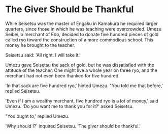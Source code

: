 # The Giver Should be Thankful

While Seisetsu was the master of Engaku in Kamakura he required larger quarters, since those in which he was teaching were overcrowded. Umezu Seibei, a merchant of Edo, decided to donate five hundred pieces of gold called ryo toward the construction of a more commodious school. This money he brought to the teacher.

Seisetsu said: 'All right. I will take it.'

Umezu gave Seisetsu the sack of gold, but he was dissatisfied with the attitude of the teacher. One might live a whole year on three ryo, and the merchant had not even been thanked for five hundred.

'In that sack are five hundred ryo,' hinted Umezu. "You told me that before,' replied Seisetsu.

'Even if I am a wealthy merchant, five hundred ryo is a lot of money,' said Umezu. ‘Do you want me to thank you for it?' asked Seisetsu.

"You ought to,' replied Umezu.

'Why should I?' inquired Seisetsu. ‘The giver should be thankful.'